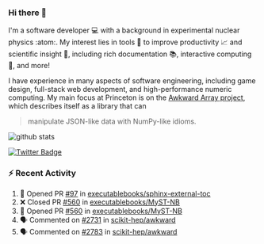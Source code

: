 ### Hi there 👋 

I'm a software developer 💻 with a background in experimental nuclear physics :atom:. My interest lies in tools :wrench: to improve productivity :chart_with_upwards_trend: and scientific insight :telescope:, including rich documentation 📚, interactive computing 🧮, and more! 

I have experience in many aspects of software engineering, including game design, full-stack web development, and high-performance numeric computing. My main focus at Princeton is on the [Awkward Array project](awkward-array.org/), which describes itself as a library that can 
> manipulate JSON-like data with NumPy-like idioms.

![github stats](https://github-readme-stats.vercel.app/api?username=agoose77&show_icons=true&hide_rank=true&hide_title=true&bg_color=30,e76445,904e95&text_color=efe3ec&icon_color=efe3ec)
<!--
**agoose77/agoose77** is a ✨ _special_ ✨ repository because its `README.md` (this file) appears on your GitHub profile.

Here are some ideas to get you started:

- 🔭 I’m currently working on ...
- 🌱 I’m currently learning ...
- 👯 I’m looking to collaborate on ...
- 🤔 I’m looking for help with ...
- 💬 Ask me about ...
- 📫 How to reach me: ...
- 😄 Pronouns: ...
- ⚡ Fun fact: ...
-->

[![Twitter Badge](https://img.shields.io/twitter/follow/agoose77?style=flat-square&logo=Twitter&logoColor=white&color=cornflowerblue)](https://twitter.com/agoose77)

### :zap: Recent Activity

<!--START_SECTION:activity-->
1. 💪 Opened PR [#97](https://github.com/executablebooks/sphinx-external-toc/pull/97) in [executablebooks/sphinx-external-toc](https://github.com/executablebooks/sphinx-external-toc)
2. ❌ Closed PR [#560](https://github.com/executablebooks/MyST-NB/pull/560) in [executablebooks/MyST-NB](https://github.com/executablebooks/MyST-NB)
3. 💪 Opened PR [#560](https://github.com/executablebooks/MyST-NB/pull/560) in [executablebooks/MyST-NB](https://github.com/executablebooks/MyST-NB)
4. 🗣 Commented on [#2731](https://github.com/scikit-hep/awkward/issues/2731#issuecomment-1783907515) in [scikit-hep/awkward](https://github.com/scikit-hep/awkward)
5. 🗣 Commented on [#2783](https://github.com/scikit-hep/awkward/pull/2783#issuecomment-1783754671) in [scikit-hep/awkward](https://github.com/scikit-hep/awkward)
<!--END_SECTION:activity-->
